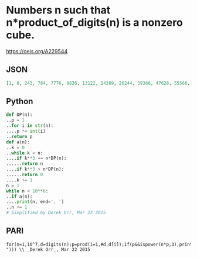 # Numbers n such that n\*product\_of\_digits\(n\) is a nonzero cube\.
https://oeis.org/A229544
## JSON
```JSON
[1, 8, 243, 784, 7776, 9826, 13122, 24389, 26244, 39366, 47628, 55566, 59895, 71442, 82944, 122825, 124416, 226981, 263424, 275625, 316368, 323433, 333396, 588245, 663255, 774144, 843648, 1339893, 1492992, 1613472, 2341344, 3816336, 3981312, 8719893, 8992364, 9393931, 9927988, 11212884, 11239424, 14823774]
```
## Python
```Python
def DP(n):
..p = 1
..for i in str(n):
....p *= int(i)
..return p
def a(n):
..k = 0
..while k < n:
....if k**3 == n*DP(n):
......return n
....if k**3 > n*DP(n):
......return 0
....k += 1
n = 1
while n < 10**6:
..if a(n):
....print(n, end=', ')
..n += 1
# Simplified by Derek Orr, Mar 22 2015
```
## PARI
```PARI
for(n=1,10^7,d=digits(n);p=prod(i=1,#d,d[i]);if(p&&ispower(n*p,3),print1(n,", "))) \\ _Derek Orr_, Mar 22 2015
```
